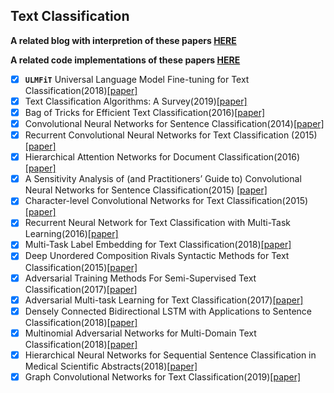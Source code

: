 ## Text Classification
**A related blog with interpretion of these papers [HERE](https://blog.csdn.net/Kaiyuan_sjtu/article/details/83956854)**  

**A related code implementations of these papers [HERE](https://github.com/KaiyuanGao/text_claasification)**

- [x] **`ULMFiT`** Universal Language Model Fine-tuning for Text Classification(2018)[[paper]](https://arxiv.org/abs/1801.06146)
- [x] Text Classification Algorithms: A Survey(2019)[[paper]](https://arxiv.org/abs/1904.08067)
- [x] Bag of Tricks for Efficient Text Classification(2016)[[paper]](https://arxiv.org/abs/1607.01759)
- [x] Convolutional Neural Networks for Sentence Classification(2014)[[paper]](https://www.aclweb.org/anthology/D14-1181)
- [x] Recurrent Convolutional Neural Networks for Text Classification (2015)[[paper]](https://scholar.google.com.hk/scholar?hl=en&as_sdt=0%2C5&q=Recurrent+Convolutional+Neural+Networks+for+Text+Classification+&btnG=)
- [x] Hierarchical Attention Networks for Document Classification(2016)[[paper]](https://www.cs.cmu.edu/~diyiy/docs/naacl16.pdf)
- [x] A Sensitivity Analysis of (and Practitioners’ Guide to) Convolutional
Neural Networks for Sentence Classification(2015) [[paper]](https://arxiv.org/abs/1510.03820)
- [x] Character-level Convolutional Networks for Text
Classification(2015) [[paper]](https://papers.nips.cc/paper/5782-character-level-convolutional-networks-for-text-classification.pdf)
- [x] Recurrent Neural Network for Text Classification with Multi-Task Learning(2016)[[paper]](https://www.ijcai.org/Proceedings/16/Papers/408.pdf)
- [x] Multi-Task Label Embedding for Text Classification(2018)[[paper]](https://aclweb.org/anthology/D18-1484)
- [x] Deep Unordered Composition Rivals Syntactic Methods for Text Classification(2015)[[paper]](https://www.aclweb.org/anthology/P15-1162)
- [x] Adversarial Training Methods For Semi-Supervised Text Classification(2017)[[paper]](https://arxiv.org/pdf/1605.07725.pdf)
- [x] Adversarial Multi-task Learning for Text Classification(2017)[[paper]](https://www.aclweb.org/anthology/P17-1001)
- [x] Densely Connected Bidirectional LSTM with Applications to Sentence Classification(2018)[[paper]](https://arxiv.org/pdf/1802.00889.pdf)
- [x] Multinomial Adversarial Networks for Multi-Domain Text Classification(2018)[[paper]](https://aclweb.org/anthology/N18-1111)
- [x] Hierarchical Neural Networks for Sequential Sentence Classification in Medical Scientific Abstracts(2018)[[paper]](https://aclweb.org/anthology/D18-1349)
- [x] Graph Convolutional Networks for Text Classification(2019)[[paper]](https://arxiv.org/pdf/1809.05679.pdf)
